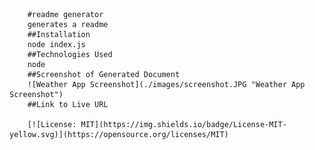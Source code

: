 
        #readme generator
        generates a readme
        ##Installation
        node index.js
        ##Technologies Used
        node
        ##Screenshot of Generated Document
        ![Weather App Screenshot](./images/screenshot.JPG "Weather App Screenshot")
        ##Link to Live URL
        
        [![License: MIT](https://img.shields.io/badge/License-MIT-yellow.svg)](https://opensource.org/licenses/MIT)
    